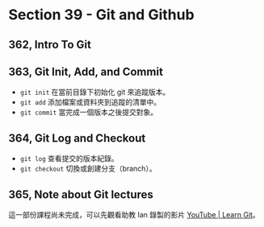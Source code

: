 # Section 39 - Git and Github

## 362, Intro To Git

## 363, Git Init, Add, and Commit

- `git init` 在當前目錄下初始化 git 來追蹤版本。
- `git add` 添加檔案或資料夾到追蹤的清單中。
- `git commit` 當完成一個版本之後提交對象。

## 364, Git Log and Checkout

- `git log` 查看提交的版本紀錄。
- `git checkout` 切換或創建分支（branch）。

## 365, Note about Git lectures

這一部份課程尚未完成，可以先觀看助教 Ian 錄製的影片 [YouTube | Learn Git](https://www.youtube.com/watch?v=LemSseuZB9I&list=PL86ehqHzxhy4XX_qZZE_5mrp38WGZRzTO)。